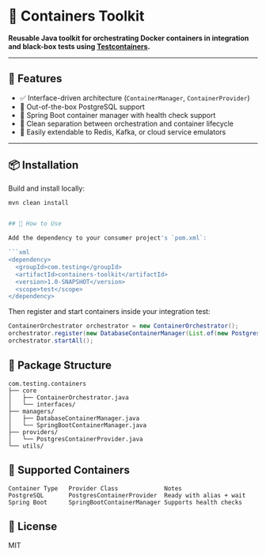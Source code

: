 # 🧰 Containers Toolkit

**Reusable Java toolkit for orchestrating Docker containers in integration and black-box tests using [Testcontainers](https://www.testcontainers.org/).**

---

## 🚀 Features

- ✅ Interface-driven architecture (`ContainerManager`, `ContainerProvider`)
- 🐘 Out-of-the-box PostgreSQL support
- 🚀 Spring Boot container manager with health check support
- 🔌 Clean separation between orchestration and container lifecycle
- 🔧 Easily extendable to Redis, Kafka, or cloud service emulators

---

## 📦 Installation

Build and install locally:

```bash
mvn clean install


## 🧪 How to Use

Add the dependency to your consumer project's `pom.xml`:

```xml
<dependency>
  <groupId>com.testing</groupId>
  <artifactId>containers-toolkit</artifactId>
  <version>1.0-SNAPSHOT</version>
  <scope>test</scope>
</dependency>
```

Then register and start containers inside your integration test:

```java
ContainerOrchestrator orchestrator = new ContainerOrchestrator();
orchestrator.register(new DatabaseContainerManager(List.of(new PostgresContainerProvider())));
orchestrator.startAll();
```

## 🧱 Package Structure

```
com.testing.containers
├── core
│   ├── ContainerOrchestrator.java
│   └── interfaces/
├── managers/
│   ├── DatabaseContainerManager.java
│   └── SpringBootContainerManager.java
├── providers/
│   └── PostgresContainerProvider.java
└── utils/

```
## 🔧 Supported Containers

```
Container Type	 Provider Class	            Notes
PostgreSQL	     PostgresContainerProvider	Ready with alias + wait
Spring Boot	     SpringBootContainerManager	Supports health checks

```

## 📄 License

MIT
